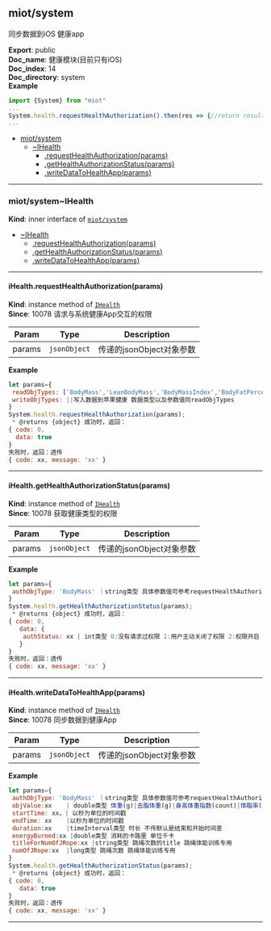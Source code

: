 <a name="module_miot/system"></a>

## miot/system
同步数据到iOS 健康app

**Export**: public  
**Doc_name**: 健康模块(目前只有iOS)  
**Doc_index**: 14  
**Doc_directory**: system  
**Example**  
```js
import {System} from "miot"
...
System.health.requestHealthAuthorization().then(res => {//return result})
...
```

* [miot/system](#module_miot/system)
    * [~IHealth](#module_miot/system..IHealth)
        * [.requestHealthAuthorization(params)](#module_miot/system..IHealth+requestHealthAuthorization)
        * [.getHealthAuthorizationStatus(params)](#module_miot/system..IHealth+getHealthAuthorizationStatus)
        * [.writeDataToHealthApp(params)](#module_miot/system..IHealth+writeDataToHealthApp)


* * *

<a name="module_miot/system..IHealth"></a>

### miot/system~IHealth
**Kind**: inner interface of [<code>miot/system</code>](#module_miot/system)  

* [~IHealth](#module_miot/system..IHealth)
    * [.requestHealthAuthorization(params)](#module_miot/system..IHealth+requestHealthAuthorization)
    * [.getHealthAuthorizationStatus(params)](#module_miot/system..IHealth+getHealthAuthorizationStatus)
    * [.writeDataToHealthApp(params)](#module_miot/system..IHealth+writeDataToHealthApp)


* * *

<a name="module_miot/system..IHealth+requestHealthAuthorization"></a>

#### iHealth.requestHealthAuthorization(params)
**Kind**: instance method of [<code>IHealth</code>](#module_miot/system..IHealth)  
**Since**: 10078
请求与系统健康App交互的权限  

| Param | Type | Description |
| --- | --- | --- |
| params | <code>jsonObject</code> | 传递的jsonObject对象参数 |

**Example**  
```js
let params={
 readObjTypes: ['BodyMass','LeanBodyMass','BodyMassIndex','BodyFatPercentage','JumpRope']从苹果健康读取数据 array类型 //数据含义依次对应：体重|去脂体重|身高体重指数|体脂率|跳绳
 writeObjTypes: ||写入数据到苹果健康 数据类型以及参数值同readObjTypes 
}
System.health.requestHealthAuthorization(params);
 * @returns {object} 成功时，返回：
{ code: 0,
  data: true
}
失败时，返回：透传
{ code: xx, message: 'xx' }
```

* * *

<a name="module_miot/system..IHealth+getHealthAuthorizationStatus"></a>

#### iHealth.getHealthAuthorizationStatus(params)
**Kind**: instance method of [<code>IHealth</code>](#module_miot/system..IHealth)  
**Since**: 10078
获取健康类型的权限  

| Param | Type | Description |
| --- | --- | --- |
| params | <code>jsonObject</code> | 传递的jsonObject对象参数 |

**Example**  
```js
let params={
 authObjType: 'BodyMass' ｜string类型 具体参数值可参考requestHealthAuthorization API参数authObjTypes定义
}
System.health.getHealthAuthorizationStatus(params);
 * @returns {object} 成功时，返回：
{ code: 0,
   data: {
    authStatus: xx | int类型 0:没有请求过权限 1:用户主动关闭了权限 2:权限开启   
   }
}
失败时，返回：透传
{ code: xx, message: 'xx' }
```

* * *

<a name="module_miot/system..IHealth+writeDataToHealthApp"></a>

#### iHealth.writeDataToHealthApp(params)
**Kind**: instance method of [<code>IHealth</code>](#module_miot/system..IHealth)  
**Since**: 10078
同步数据到健康App  

| Param | Type | Description |
| --- | --- | --- |
| params | <code>jsonObject</code> | 传递的jsonObject对象参数 |

**Example**  
```js
let params={
 authObjType: 'BodyMass' ｜string类型 具体参数值可参考requestHealthAuthorization API参数authObjTypes定义
 objValue:xx    | double类型 体重(g)|去脂体重(g)|身高体重指数(count)|体脂率(0.0 - 1.0)
 startTime: xx，| 以秒为单位的时间戳 
 endTime: xx    |以秒为单位的时间戳
 duration:xx    |timeInterval类型 时长 不传默认是结束和开始时间差
 energyBurned:xx |double类型 消耗的卡路里 单位千卡
 titleForNumOfJRope:xx |string类型 跳绳次数的title 跳绳体能训练专用
 numOfJRope:xx  |long类型 跳绳次数 跳绳体能训练专用
}
System.health.getHealthAuthorizationStatus(params);
 * @returns {object} 成功时，返回：
{ code: 0,
   data: true
}
失败时，返回：透传
{ code: xx, message: 'xx' }
```

* * *

